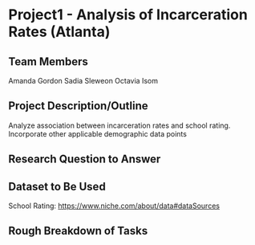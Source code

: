 # Project1 - Analysis of Incarceration Rates (Atlanta)

## Team Members
  Amanda Gordon
  Sadia Sleweon
  Octavia Isom
  
## Project Description/Outline
  Analyze association between incarceration rates and school rating. Incorporate other applicable demographic data points

## Research Question to Answer


## Dataset to Be Used
  School Rating: https://www.niche.com/about/data#dataSources
  


## Rough Breakdown of Tasks
  
 
